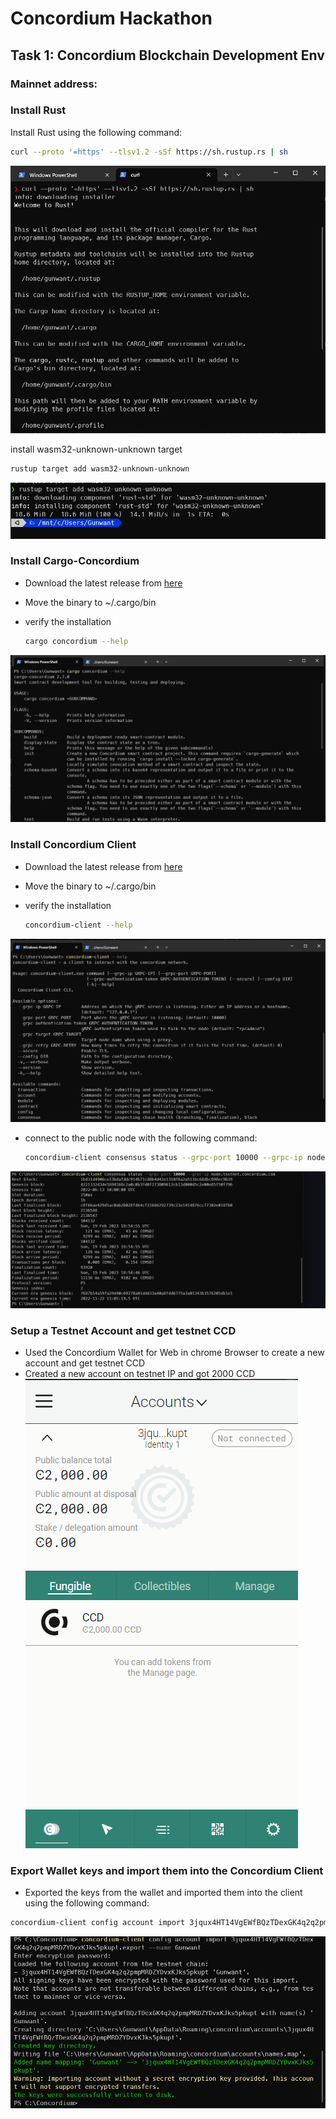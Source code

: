 # Concordium Hackathon 

## Task 1: Concordium Blockchain Development Env

### Mainnet address: 

### Install Rust
Install Rust using the following command:

```bash
curl --proto '=https' --tlsv1.2 -sSf https://sh.rustup.rs | sh
```
![](/img/gc1.png)

install wasm32-unknown-unknown target

```bash
rustup target add wasm32-unknown-unknown
```
![](/img/gc4.png)


### Install Cargo-Concordium

- Download the latest release from [here](https://developer.concordium.software/en/mainnet/net/installation/downloads-testnet.html#cargo-concordium-testnet)

- Move the binary to ~/.cargo/bin

- verify the installation
    
    ```bash
    cargo concordium --help
    ```
![](/img/gc2.png)





### Install Concordium Client

- Download the latest release from [here](https://developer.concordium.software/en/mainnet/net/installation/downloads-testnet.html#concordium-node-and-client-download-testnet)
    
- Move the binary to ~/.cargo/bin
    
-  verify the installation
    
    ```bash
    concordium-client --help
    ```

![](/img/gc3.png)

- connect to the public node with the following command:
        
    ```bash
    concordium-client consensus status --grpc-port 10000 --grpc-ip node.testnet.concordium.com
    ```
![](/img/gc5.png)

### Setup a Testnet Account and get testnet CCD

- Used the Concordium Wallet for Web in chrome Browser to create a new account and get testnet CCD
- Created a new account on testnet IP and got 2000 CCD
![](/img/gc6.png)


### Export Wallet keys and import them into the Concordium Client

- Exported the keys from the wallet and imported them into the client using the following command:

```bash
concordium-client config account import 3jqux4HT14VgEWfBQzTDexGK4q2q2pmpMRDZYDvxKJks5pkupt.export --name Gunwant
```
![](/img/gc7.png)
